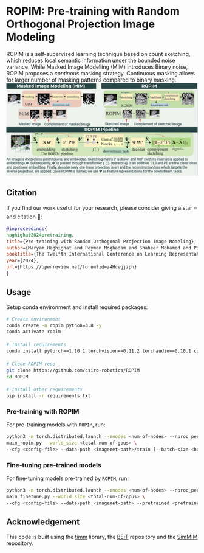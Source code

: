 # ROPIM: Pre-training with Random Orthogonal Projection Image Modeling
ROPIM is a self-supervised learning technique based on count sketching, which  reduces local semantic information under the bounded noise variance. While  Masked Image Modelling (MIM) introduces Binary noise, ROPIM proposes a _continous_ masking strategy. 
Continuous masking allows for larger number of masking patterns compared to binary masking.
![alt text](figures/ROPIM.png)


## Citation

If you find our work useful for your research, please consider giving a star :star: and citation :beer::

```bibtex
@inproceedings{
haghighat2024pretraining,
title={Pre-training with Random Orthogonal Projection Image Modeling},
author={Maryam Haghighat and Peyman Moghadam and Shaheer Mohamed and Piotr Koniusz},
booktitle={The Twelfth International Conference on Learning Representations},
year={2024},
url={https://openreview.net/forum?id=z4Hcegjzph}
}
```
## Usage

Setup conda environment and install required packages:
```bash
# Create environment
conda create -n ropim python=3.8 -y
conda activate ropim

# Install requirements
conda install pytorch==1.10.1 torchvision==0.11.2 torchaudio==0.10.1 cudatoolkit=11.3 -c pytorch -c conda-forge

# Clone ROPIM repo
git clone https://github.com/csiro-robotics/ROPIM
cd ROPIM

# Install other requirements
pip install -r requirements.txt
```
### Pre-training with ROPIM
For pre-training models with `ROPIM`, run:
                   
```bash
python3 -m torch.distributed.launch --nnodes <num-of-nodes> --nproc_per_node <num-of-gpus-per-node> --node_rank <node-rank> --master_addr <hostname> \
main_ropim.py --world_size <total-num-of-gpus> \ 
--cfg <config-file> --data-path <imagenet-path>/train [--batch-size <batch-size-per-gpu> --output <output-directory> --tag <job-tag> --spatial_sketching_threshold <threshol-for-sketching_ratio>]
```
### Fine-tuning pre-trained models
For fine-tuning models pre-trained by `ROPIM`, run:

```bash
python3 -m torch.distributed.launch --nnodes <num-of-nodes> --nproc_per_node <num-of-gpus-per-node> --node_rank <node-rank> --master_addr <hostname> \
main_finetune.py --world_size <total-num-of-gpus> \ 
--cfg <config-file> --data-path <imagenet-path> --pretrained <pretrained-ckpt> [--batch-size <batch-size-per-gpu> --output <output-directory> --tag <job-tag>]
```

## Acknowledgement

This code is built using the [timm](https://github.com/huggingface/pytorch-image-models) library, the [BEiT](https://github.com/microsoft/unilm/tree/master/beit) repository and the [SimMIM](https://github.com/microsoft/SimMIM) repository.
